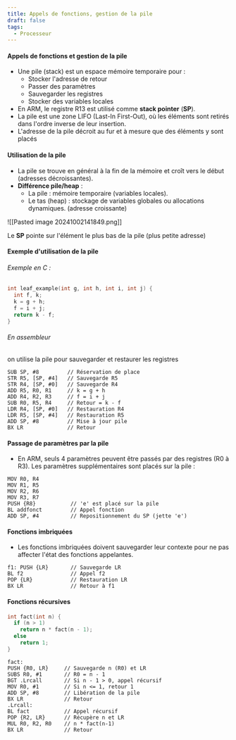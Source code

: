 ```yaml
---
title: Appels de fonctions, gestion de la pile
draft: false
tags:
  - Processeur
---
```


#### **Appels de fonctions et gestion de la pile**

- Une pile (stack) est un espace mémoire temporaire pour :
    - Stocker l'adresse de retour
    - Passer des paramètres
    - Sauvegarder les registres
    - Stocker des variables locales
- En ARM, le registre R13 est utilisé comme **stack pointer** (**SP**).
- La pile est une zone LIFO (Last-In First-Out), où les éléments sont retirés dans l'ordre inverse de leur insertion.
- L'adresse de la pile décroit au fur et à mesure que des éléments y sont placés

#### **Utilisation de la pile**

- La pile se trouve en général à la fin de la mémoire et croît vers le début (adresses décroissantes).
- **Différence pile/heap** :
    - La pile : mémoire temporaire (variables locales).
    - Le tas (heap) : stockage de variables globales ou allocations dynamiques. (adresse croissante)

![[Pasted image 20241002141849.png]]

Le **SP** pointe sur l'élément le plus bas de la pile (plus petite adresse)
#### **Exemple d'utilisation de la pile**

###### Exemple en C :
```c
int leaf_example(int g, int h, int i, int j) {
  int f, k;
  k = g + h;
  f = i + j;
  return k - f;
}

```

###### En assembleur 
on utilise la pile pour sauvegarder et restaurer les registres
```assembly
SUB SP, #8         // Réservation de place
STR R5, [SP, #4]   // Sauvegarde R5
STR R4, [SP, #0]   // Sauvegarde R4
ADD R5, R0, R1     // k = g + h
ADD R4, R2, R3     // f = i + j
SUB R0, R5, R4     // Retour = k - f
LDR R4, [SP, #0]   // Restauration R4
LDR R5, [SP, #4]   // Restauration R5
ADD SP, #8         // Mise à jour pile
BX LR              // Retour

```

#### **Passage de paramètres par la pile**

- En ARM, seuls 4 paramètres peuvent être passés par des registres (R0 à R3). Les paramètres supplémentaires sont placés sur la pile :
```assembly
MOV R0, R4
MOV R1, R5
MOV R2, R6
MOV R3, R7
PUSH {R8}           // 'e' est placé sur la pile
BL addfonct         // Appel fonction
ADD SP, #4          // Repositionnement du SP (jette 'e')
```

#### **Fonctions imbriquées**

- Les fonctions imbriquées doivent sauvegarder leur contexte pour ne pas affecter l'état des fonctions appelantes.
```assembly
f1: PUSH {LR}       // Sauvegarde LR
BL f2               // Appel f2
POP {LR}            // Restauration LR
BX LR               // Retour à f1
```

#### **Fonctions récursives**
```c
int fact(int n) {
  if (n > 1)
    return n * fact(n - 1);
  else
    return 1;
}

```

```assembly
fact:
PUSH {R0, LR}     // Sauvegarde n (R0) et LR
SUBS R0, #1       // R0 = n - 1
BGT .Lrcall       // Si n - 1 > 0, appel récursif
MOV R0, #1        // Si n <= 1, retour 1
ADD SP, #8        // Libération de la pile
BX LR             // Retour
.Lrcall:
BL fact           // Appel récursif
POP {R2, LR}      // Récupère n et LR
MUL R0, R2, R0    // n * fact(n-1)
BX LR             // Retour
```